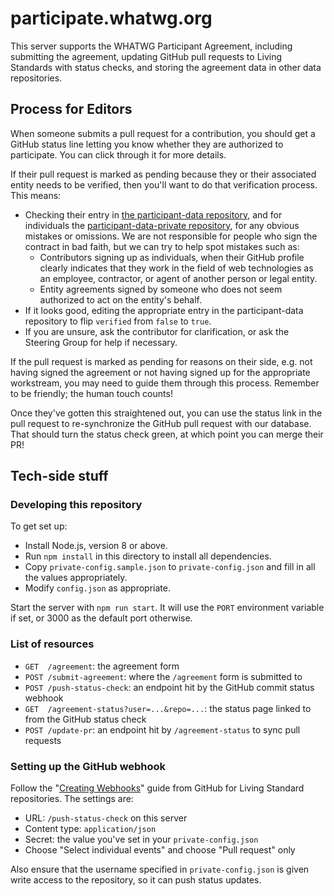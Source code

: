 # participate.whatwg.org

This server supports the WHATWG Participant Agreement, including submitting the agreement, updating GitHub pull requests to Living Standards with status checks, and storing the agreement data in other data repositories.

## Process for Editors

When someone submits a pull request for a contribution, you should get a GitHub status line letting you know whether they are authorized to participate. You can click through it for more details.

If their pull request is marked as pending because they or their associated entity needs to be verified, then you'll want to do that verification process. This means:

- Checking their entry in [the participant-data repository](https://github.com/whatwg/participant-data), and for individuals the [participant-data-private repository](https://github.com/whatwg/participant-data-private), for any obvious mistakes or omissions. We are not responsible for people who sign the contract in bad faith, but we can try to help spot mistakes such as:
  - Contributors signing up as individuals, when their GitHub profile clearly indicates that they work in the field of web technologies as an employee, contractor, or agent of another person or legal entity.
  - Entity agreements signed by someone who does not seem authorized to act on the entity's behalf.
- If it looks good, editing the appropriate entry in the participant-data repository to flip `verified` from `false` to `true`.
- If you are unsure, ask the contributor for clarification, or ask the Steering Group for help if necessary.

If the pull request is marked as pending for reasons on their side, e.g. not having signed the agreement or not having signed up for the appropriate workstream, you may need to guide them through this process. Remember to be friendly; the human touch counts!

Once they've gotten this straightened out, you can use the status link in the pull request to re-synchronize the GitHub pull request with our database. That should turn the status check green, at which point you can merge their PR!

## Tech-side stuff

### Developing this repository

To get set up:

- Install Node.js, version 8 or above.
- Run `npm install` in this directory to install all dependencies.
- Copy `private-config.sample.json` to `private-config.json` and fill in all the values appropriately.
- Modify `config.json` as appropriate.

Start the server with `npm run start`. It will use the `PORT` environment variable if set, or 3000 as the default port otherwise.

### List of resources

- `GET  /agreement`: the agreement form
- `POST /submit-agreement`: where the `/agreement` form is submitted to
- `POST /push-status-check`: an endpoint hit by the GitHub commit status webhook
- `GET  /agreement-status?user=...&repo=...`: the status page linked to from the GitHub status check
- `POST /update-pr`: an endpoint hit by `/agreement-status` to sync pull requests

### Setting up the GitHub webhook

Follow the "[Creating Webhooks](https://developer.github.com/webhooks/creating/)" guide from GitHub for Living Standard repositories. The settings are:

- URL: `/push-status-check` on this server
- Content type: `application/json`
- Secret: the value you've set in your `private-config.json`
- Choose "Select individual events" and choose "Pull request" only

Also ensure that the username specified in `private-config.json` is given write access to the repository, so it can push status updates.

